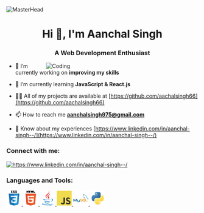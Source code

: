 <img src="https://futureskillsprime.in//sites/default/files/2021-04/web-development.jpg" alt="MasterHead" width="2000" length="400">
<h1 align="center">Hi 👋, I'm Aanchal Singh</h1>
<h3 align="center">A Web Development Enthusiast</h3>
<img align="right" alt="Coding" width="400" src="https://cdn.dribbble.com/users/1603428/screenshots/4158745/web-dev-gif.gif">

- 🔭 I’m currently working on **improving my skills**

- 🌱 I’m currently learning **JavaScript & React.js**

- 👨‍💻 All of my projects are available at [https://github.com/aachalsingh66](https://github.com/aachalsingh66)

- 📫 How to reach me **aanchalsingh975@gmail.com**

- 📄 Know about my experiences [https://www.linkedin.com/in/aanchal-singh--/](https://www.linkedin.com/in/aanchal-singh--/)

<h3 align="left">Connect with me:</h3>
<p align="left">
<a href="https://linkedin.com/in/https://www.linkedin.com/in/aanchal-singh--/" target="blank"><img align="center" src="https://raw.githubusercontent.com/rahuldkjain/github-profile-readme-generator/master/src/images/icons/Social/linked-in-alt.svg" alt="https://www.linkedin.com/in/aanchal-singh--/" height="30" width="40" /></a>
</p>

<h3 align="left">Languages and Tools:</h3>
<p align="left"> <a href="https://www.w3schools.com/css/" target="_blank" rel="noreferrer"> <img src="https://raw.githubusercontent.com/devicons/devicon/master/icons/css3/css3-original-wordmark.svg" alt="css3" width="40" height="40"/> </a> <a href="https://www.w3.org/html/" target="_blank" rel="noreferrer"> <img src="https://raw.githubusercontent.com/devicons/devicon/master/icons/html5/html5-original-wordmark.svg" alt="html5" width="40" height="40"/> </a> <a href="https://www.java.com" target="_blank" rel="noreferrer"> <img src="https://raw.githubusercontent.com/devicons/devicon/master/icons/java/java-original.svg" alt="java" width="40" height="40"/> </a> <a href="https://developer.mozilla.org/en-US/docs/Web/JavaScript" target="_blank" rel="noreferrer"> <img src="https://raw.githubusercontent.com/devicons/devicon/master/icons/javascript/javascript-original.svg" alt="javascript" width="40" height="40"/> </a> <a href="https://www.mysql.com/" target="_blank" rel="noreferrer"> <img src="https://raw.githubusercontent.com/devicons/devicon/master/icons/mysql/mysql-original-wordmark.svg" alt="mysql" width="40" height="40"/> </a> <a href="https://www.python.org" target="_blank" rel="noreferrer"> <img src="https://raw.githubusercontent.com/devicons/devicon/master/icons/python/python-original.svg" alt="python" width="40" height="40"/> </a> </p>
